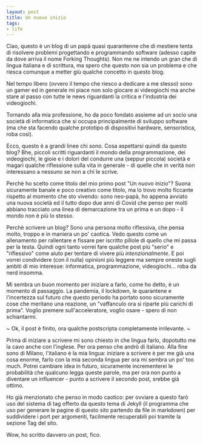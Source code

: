 ```yaml
---
layout: post
title: Un nuovo inizio
tags:
- life
---
```


Ciao, questo è un blog di un papà quasi quarantenne che di mestiere tenta di risolvere problemi progettando e programmando software (adesso capite da dove arriva il nome Forking Thoughts). Non me ne intendo un gran che di lingua italiana e di scrittura, ma spero che questo non sia un problema e che riesca comunque a metter giù qualche concetto in questo blog.

Nel tempo libero (ovvero il tempo che riesco a dedicare a me stesso) sono un gamer ed in generale mi piace non solo giocare ai videogiochi ma anche stare al passo con tutte le news riguardanti la critica e l'industria dei videogiochi.

Tornando alla mia professione, ho da poco fondato assieme ad un socio una società di informatica che si occupa principalmente di sviluppo software (ma che sta facendo qualche prototipo di dispositivi hardware, sensoristica, roba così).

Ecco, questo è a grandi linee chi sono. Cosa aspettarsi quindi da questo blog? Bhe, piccoli scritti riguardanti il mondo della programmazione, dei videogiochi, le gioie e i dolori del condurre una (seppur piccola) società e magari qualche riflessione sulla vita in generale - di quelle che in verità non interessano a nessuno se non a chi le scrive.

Perchè ho scelto come titolo del mio primo post "Un nuovo inizio"? Suona sicuramente banale e poco creativo come titolo, ma lo trovo  molto ficcante rispetto al momento che sto vivendo: sono neo-papà, ho appena avviato una nuova società ed il tutto dopo due anni di Covid che penso per molti abbiano tracciato una linea di demarcazione tra un prima e un dopo - il mondo non è più lo stesso.

Perchè scrivere un blog? Sono una persona molto riflessiva, che pensa molto, troppo e in maniera un po' caotica. Vedo questo come un allenamento per rallentare e fissare per iscritto pillole di quello che mi passa per la testa. Quindi ogni tanto vorrei fare qualche post più "serio" e "riflessivo" come aiuto per tentare di vivere più *intenzionalmente*. E poi vorrei condividere (con il nulla) opinioni più leggere ma sempre oneste sugli ambiti di mio interesse: informatica, programmazione, videogiochi... roba da nerd insomma.

Mi sembra un buon momento per iniziare a farlo, come ho detto, è un momento di passaggio. La pandemia, il lockdown, le quarantene e l'incertezza sul futuro che questo periodo ha portato sono sicuramente cose che meritano una reazione, un "vaffanculo ora si riparte più carichi di prima". Voglio premere sull'acceleratore, voglio osare - spero di non schiantarmi.

~ Ok, il post è finito, ora qualche postscripta completamente irrilevante. ~

Prima di iniziare a scrivere mi sono chiesto in che lingua farlo, dopotutto me la cavo anche con l'inglese. Per ora penso che andrò di italiano. Alla fine sono di Milano, l'italiano è la mia lingua: iniziare a scrivere è per me già una cosa enorme, farlo con la mia seconda lingua per ora mi sembra un po' too much. Potrei cambiare idea in futuro, sicuramente incrementerei le probabilità che qualcuno legga queste parole, ma per ora non punto a diventare un influencer - punto a scrivere il secondo post, srebbe già ottimo.

Ho già menzionato che penso in modo caotico: per ovviare a questo farò uso del sistema di tag offerto da questo tema di Jekyll (il programma che uso per generare le pagine di questo sito partendo da file in markdown) per suddividere i port per argomenti, facilmente recuperabili poi tramite la sezione Tag del sito.

Wow, ho scritto davvero un post, fico.

